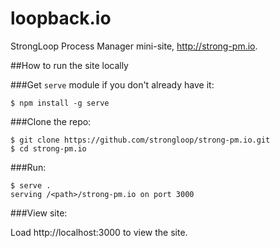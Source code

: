 loopback.io
===========

StrongLoop Process Manager mini-site, http://strong-pm.io.

##How to run the site locally

###Get `serve` module if you don't already have it:

   ```$ npm install -g serve```

###Clone the repo:

```
$ git clone https://github.com/strongloop/strong-pm.io.git 
$ cd strong-pm.io
```

###Run:

```
$ serve .
serving /<path>/strong-pm.io on port 3000
```

###View site:

Load http://localhost:3000 to view the site.
